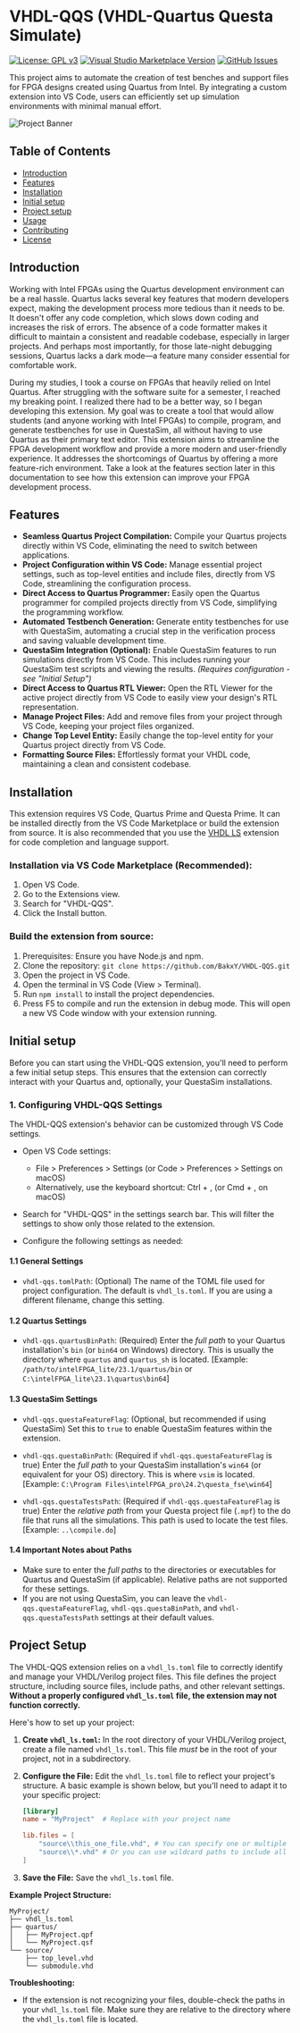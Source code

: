 # VHDL-QQS (VHDL-Quartus Questa Simulate)

[![License: GPL v3](https://img.shields.io/badge/License-GPLv3-blue.svg)](LICENSE) [![Visual Studio Marketplace Version](https://img.shields.io/vscode-marketplace/v/BakxY.vhdl-qqs)](https://marketplace.visualstudio.com/items?itemName=BakxY.vhdl-qqs) [![GitHub Issues](https://img.shields.io/github/issues/BakxY/VHDL-QQS)](https://img.shields.io/github/issues/BakxY/VHDL-QQS)

This project aims to automate the creation of test benches and support files for FPGA designs created using Quartus from Intel. By integrating a custom extension into VS Code, users can efficiently set up simulation environments with minimal manual effort. 

![Project Banner](./docs/banner.png#center)

## Table of Contents

- [Introduction](#Introduction)
- [Features](#Features)
- [Installation](#Installation)
- [Initial setup](#Initial-setup)
- [Project setup](#Project-setup)
- [Usage](USAGE.md)
- [Contributing](CONTRIBUTING.md)
- [License](LICENSE)

## Introduction

Working with Intel FPGAs using the Quartus development environment can be a real hassle.  Quartus lacks several key features that modern developers expect, making the development process more tedious than it needs to be.  It doesn't offer any code completion, which slows down coding and increases the risk of errors.  The absence of a code formatter makes it difficult to maintain a consistent and readable codebase, especially in larger projects. And perhaps most importantly, for those late-night debugging sessions, Quartus lacks a dark mode—a feature many consider essential for comfortable work.

During my studies, I took a course on FPGAs that heavily relied on Intel Quartus.  After struggling with the software suite for a semester, I reached my breaking point.  I realized there had to be a better way, so I began developing this extension.  My goal was to create a tool that would allow students (and anyone working with Intel FPGAs) to compile, program, and generate testbenches for use in QuestaSim, all without having to use Quartus as their primary text editor.  This extension aims to streamline the FPGA development workflow and provide a more modern and user-friendly experience.  It addresses the shortcomings of Quartus by offering a more feature-rich environment.  Take a look at the features section later in this documentation to see how this extension can improve your FPGA development process.

## Features

* **Seamless Quartus Project Compilation:** Compile your Quartus projects directly within VS Code, eliminating the need to switch between applications.
* **Project Configuration within VS Code:** Manage essential project settings, such as top-level entities and include files, directly from VS Code, streamlining the configuration process.
* **Direct Access to Quartus Programmer:** Easily open the Quartus programmer for compiled projects directly from VS Code, simplifying the programming workflow.
* **Automated Testbench Generation:** Generate entity testbenches for use with QuestaSim, automating a crucial step in the verification process and saving valuable development time.
* **QuestaSim Integration (Optional):** Enable QuestaSim features to run simulations directly from VS Code. This includes running your QuestaSim test scripts and viewing the results. *(Requires configuration - see "Initial Setup")*
* **Direct Access to Quartus RTL Viewer:** Open the RTL Viewer for the active project directly from VS Code to easily view your design's RTL representation.
* **Manage Project Files:** Add and remove files from your project through VS Code, keeping your project files organized.
* **Change Top Level Entity:** Easily change the top-level entity for your Quartus project directly from VS Code.
* **Formatting Source Files:** Effortlessly format your VHDL code, maintaining a clean and consistent codebase.

## Installation

This extension requires VS Code, Quartus Prime and Questa Prime. It can be installed directly from the VS Code Marketplace or build the extension from source. It is also recommended that you use the [VHDL LS](https://github.com/VHDL-LS/rust_hdl_vscode) extension for code completion and language support.

### Installation via VS Code Marketplace (Recommended):
1. Open VS Code.
2. Go to the Extensions view.
3. Search for "VHDL-QQS".
4. Click the Install button.

### Build the extension from source:
1. Prerequisites: Ensure you have Node.js and npm.
2. Clone the repository: `git clone https://github.com/BakxY/VHDL-QQS.git`
3. Open the project in VS Code.
4. Open the terminal in VS Code (View > Terminal).
5. Run `npm install` to install the project dependencies.
6. Press F5 to compile and run the extension in debug mode. This will open a new VS Code window with your extension running.

## Initial setup

Before you can start using the VHDL-QQS extension, you'll need to perform a few initial setup steps. This ensures that the extension can correctly interact with your Quartus and, optionally, your QuestaSim installations.

### 1. Configuring VHDL-QQS Settings

The VHDL-QQS extension's behavior can be customized through VS Code settings.

* Open VS Code settings:
    * File > Preferences > Settings (or Code > Preferences > Settings on macOS)
    * Alternatively, use the keyboard shortcut: Ctrl + , (or Cmd + , on macOS)

* Search for "VHDL-QQS" in the settings search bar. This will filter the settings to show only those related to the extension.

* Configure the following settings as needed:

#### 1.1 General Settings

* `vhdl-qqs.tomlPath`: (Optional) The name of the TOML file used for project configuration. The default is `vhdl_ls.toml`. If you are using a different filename, change this setting.

#### 1.2 Quartus Settings

* `vhdl-qqs.quartusBinPath`: (Required) Enter the *full path* to your Quartus installation's `bin` (or `bin64` on Windows) directory. This is usually the directory where `quartus` and `quartus_sh` is located.  [Example: `/path/to/intelFPGA_lite/23.1/quartus/bin` or `C:\intelFPGA_lite\23.1\quartus\bin64`]

#### 1.3 QuestaSim Settings

* `vhdl-qqs.questaFeatureFlag`: (Optional, but recommended if using QuestaSim) Set this to `true` to enable QuestaSim features within the extension.

* `vhdl-qqs.questaBinPath`: (Required if `vhdl-qqs.questaFeatureFlag` is true) Enter the *full path* to your QuestaSim installation's `win64` (or equivalent for your OS) directory. This is where `vsim` is located. [Example: `C:\Program Files\intelFPGA_pro\24.2\questa_fse\win64`]

* `vhdl-qqs.questaTestsPath`: (Required if `vhdl-qqs.questaFeatureFlag` is true) Enter the *relative path* from your Questa project file (`.mpf`) to the do file that runs all the simulations. This path is used to locate the test files.  [Example: `..\compile.do`]

#### 1.4 Important Notes about Paths

* Make sure to enter the *full paths* to the directories or executables for Quartus and QuestaSim (if applicable). Relative paths are not supported for these settings.
* If you are not using QuestaSim, you can leave the `vhdl-qqs.questaFeatureFlag`, `vhdl-qqs.questaBinPath`, and `vhdl-qqs.questaTestsPath` settings at their default values.

## Project Setup

The VHDL-QQS extension relies on a `vhdl_ls.toml` file to correctly identify and manage your VHDL/Verilog project files. This file defines the project structure, including source files, include paths, and other relevant settings. **Without a properly configured `vhdl_ls.toml` file, the extension may not function correctly.**

Here's how to set up your project:

1.  **Create `vhdl_ls.toml`:** In the root directory of your VHDL/Verilog project, create a file named `vhdl_ls.toml`.  This file *must* be in the root of your project, not in a subdirectory.

2.  **Configure the File:** Edit the `vhdl_ls.toml` file to reflect your project's structure. A basic example is shown below, but you'll need to adapt it to your specific project:

    ```toml
    [library]
    name = "MyProject"  # Replace with your project name

    lib.files = [
        "source\\this_one_file.vhd", # You can specify one or multiple files.
        "source\\*.vhd" # Or you can use wildcard paths to include all files.
    ]
    ```

3.  **Save the File:** Save the `vhdl_ls.toml` file.

**Example Project Structure:**

```
MyProject/
├── vhdl_ls.toml
├── quartus/
│   ├── MyProject.qpf
│   └── MyProject.qsf
└── source/
    ├── top_level.vhd
    └── submodule.vhd
```

**Troubleshooting:**

*   If the extension is not recognizing your files, double-check the paths in your `vhdl_ls.toml` file.  Make sure they are relative to the directory where the `vhdl_ls.toml` file is located.